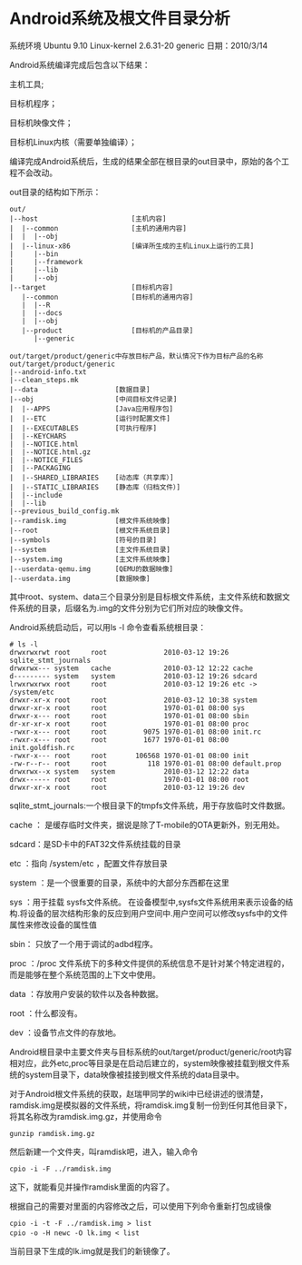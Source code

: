 # Android系统及根文件目录分析 #
系统环境 Ubuntu 9.10 Linux-kernel 2.6.31-20 generic
日期：2010/3/14

Android系统编译完成后包含以下结果：

主机工具;

目标机程序；

目标机映像文件；

目标机Linux内核（需要单独编译）；

编译完成Android系统后，生成的结果全部在根目录的out目录中，原始的各个工程不会改动。

out目录的结构如下所示：
```
out/
|--host                       [主机内容]
|  |--common                  [主机的通用内容]
|  |  |--obj
|  |--linux-x86               [编译所生成的主机Linux上运行的工具]
|     |--bin
|     |--framework
|     |--lib
|     |--obj
|--target                     [目标机内容]
   |--common                  [目标机的通用内容]
   |  |--R
   |  |--docs
   |  |--obj
   |--product                 [目标机的产品目录]
      |--generic
                 
out/target/product/generic中存放目标产品，默认情况下作为目标产品的名称
out/target/product/generic
|--android-info.txt
|--clean_steps.mk
|--data                   [数据目录]
|--obj                    [中间目标文件记录]
|  |--APPS                [Java应用程序包]
|  |--ETC                 [运行时配置文件]
|  |--EXECUTABLES         [可执行程序]
|  |--KEYCHARS            
|  |--NOTICE.html
|  |--NOTICE.html.gz
|  |--NOTICE_FILES
|  |--PACKAGING
|  |--SHARED_LIBRARIES    [动态库（共享库）]
|  |--STATIC_LIBRARIES    [静态库（归档文件）]
|  |--include
|  |--lib
|--previous_build_config.mk
|--ramdisk.img            [根文件系统映像]
|--root                   [根文件系统目录]
|--symbols                [符号的目录]
|--system                 [主文件系统目录]
|--system.img             [主文件系统映像]
|--userdata-qemu.img      [QEMU的数据映像]
|--userdata.img           [数据映像]
```
其中root、system、data三个目录分别是目标根文件系统，主文件系统和数据文件系统的目录，后缀名为.img的文件分别为它们所对应的映像文件。

Android系统启动后，可以用ls -l 命令查看系统根目录：
```
# ls -l
drwxrwxrwt root     root              2010-03-12 19:26 sqlite_stmt_journals
drwxrwx--- system   cache             2010-03-12 12:22 cache
d--------- system   system            2010-03-12 19:26 sdcard
lrwxrwxrwx root     root              2010-03-12 19:26 etc -> /system/etc
drwxr-xr-x root     root              2010-03-12 10:38 system
drwxr-xr-x root     root              1970-01-01 08:00 sys
drwxr-x--- root     root              1970-01-01 08:00 sbin
dr-xr-xr-x root     root              1970-01-01 08:00 proc
-rwxr-x--- root     root         9075 1970-01-01 08:00 init.rc
-rwxr-x--- root     root         1677 1970-01-01 08:00 init.goldfish.rc
-rwxr-x--- root     root       106568 1970-01-01 08:00 init
-rw-r--r-- root     root          118 1970-01-01 08:00 default.prop
drwxrwx--x system   system            2010-03-12 12:22 data
drwx------ root     root              1970-01-01 08:00 root
drwxr-xr-x root     root              2010-03-12 19:26 dev
```
sqlite\_stmt\_journals:一个根目录下的tmpfs文件系统，用于存放临时文件数据。

cache ： 是缓存临时文件夹，据说是除了T-mobile的OTA更新外，别无用处。

sdcard：是SD卡中的FAT32文件系统挂载的目录

etc  ：指向 /system/etc ，配置文件存放目录

system ：是一个很重要的目录，系统中的大部分东西都在这里

sys ：用于挂载 sysfs文件系统。 在设备模型中,sysfs文件系统用来表示设备的结构.将设备的层次结构形象的反应到用户空间中.用户空间可以修改sysfs中的文件属性来修改设备的属性值

sbin： 只放了一个用于调试的adbd程序。

proc ：/proc 文件系统下的多种文件提供的系统信息不是针对某个特定进程的，而是能够在整个系统范围的上下文中使用。

data ：存放用户安装的软件以及各种数据。

root ：什么都没有。

dev ：设备节点文件的存放地。

Android根目录中主要文件夹与目标系统的out/target/product/generic/root内容相对应，此外etc,proc等目录是在启动后建立的，system映像被挂载到根文件系统的system目录下，data映像被挂接到根文件系统的data目录中。

对于Android根文件系统的获取，赵瑞甲同学的wiki中已经讲述的很清楚，ramdisk.img是模拟器的文件系统，将ramdisk.img复制一份到任何其他目录下，将其名称改为ramdisk.img.gz，并使用命令
```
gunzip ramdisk.img.gz
```
然后新建一个文件夹，叫ramdisk吧，进入，输入命令
```
cpio -i -F ../ramdisk.img
```
这下，就能看见并操作ramdisk里面的内容了。

根据自己的需要对里面的内容修改之后，可以使用下列命令重新打包成镜像
```
cpio -i -t -F ../ramdisk.img > list
cpio -o -H newc -O lk.img < list　
```
当前目录下生成的lk.img就是我们的新镜像了。